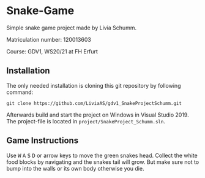 # Snake-Game
 
Simple snake game project made by Livia Schumm.

Matriculation number: 120013603

Course: GDV1, WS20/21 at FH Erfurt

## Installation

The only needed installation is cloning this git repository by following command:

```
git clone https://github.com/LiviaAS/gdv1_SnakeProjectSchumm.git
```

Afterwards build and start the project on Windows in Visual Studio 2019. The project-file is located in ``` project/SnakeProject_Schumm.sln ```.

## Game Instructions

Use <kbd>W</kbd> <kbd>A</kbd> <kbd>S</kbd> <kbd>D</kbd> or arrow keys to move the green snakes head. Collect the white food blocks by navigating and the snakes tail will grow. But make sure not to bump into the walls or its own body otherwise you die.

